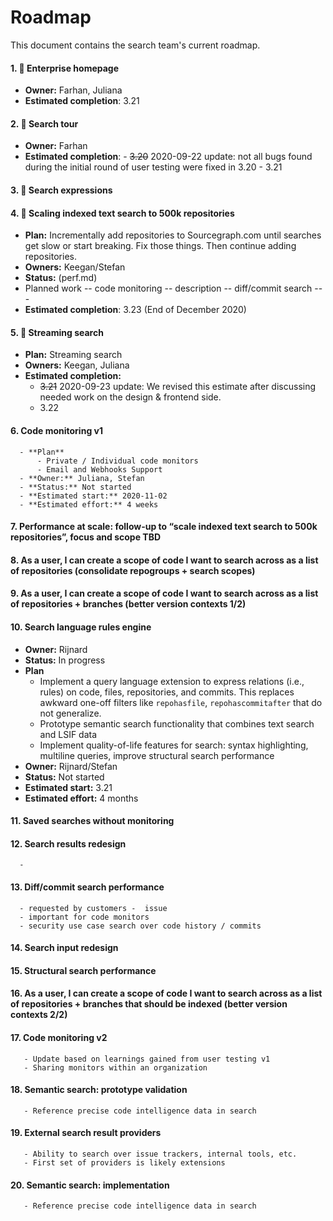 # Roadmap

This document contains the search team's current roadmap. 

#### 1. 🔄 Enterprise homepage
- **Owner:** Farhan, Juliana
- **Estimated completion**: 3.21
         
#### 2. 🔄 Search tour
- **Owner:** Farhan
- **Estimated completion**:
       - ~~3.20~~ 2020-09-22 update: not all bugs found during the initial round of user testing were fixed in 3.20
       - 3.21
#### 3. 🔄 Search expressions
#### 4. 🔄 Scaling indexed text search to 500k repositories
   - **Plan:** Incrementally add repositories to Sourcegraph.com until searches get slow or start breaking. Fix those things. Then continue adding repositories.
   - **Owners:** Keegan/Stefan
   - **Status:** (perf.md)
   - Planned work
    -- code monitoring -- description
    -- diff/commit search --- 
   - **Estimated completion**: 3.23 (End of December 2020)
#### 5. 🔄 Streaming search 
 - **Plan:** Streaming search
  - **Owners:** Keegan, Juliana
  - **Estimated completion:**
    - ~~3.21~~ 2020-09-23 update: We revised this estimate after discussing needed work on the design & frontend side.
    - 3.22
#### 6. Code monitoring v1
      - **Plan**
          - Private / Individual code monitors
          - Email and Webhooks Support
      - **Owner:** Juliana, Stefan
      - **Status:** Not started
      - **Estimated start:** 2020-11-02
      - **Estimated effort:** 4 weeks
#### 7. Performance at scale: follow-up to “scale indexed text search to 500k repositories”, focus and scope TBD
#### 8. As a user, I can create a scope of code I want to search across as a list of repositories (consolidate repogroups + search scopes)
#### 9. As a user, I can create a scope of code I want to search across as a list of repositories + branches (better version contexts 1/2)
#### 10. Search language rules engine
  - **Owner:** Rijnard
  - **Status:** In progress
  - **Plan**
      - Implement a query language extension to express relations (i.e., rules) on code, files, repositories, and commits. This replaces awkward one-off filters like `repohasfile`, `repohascommitafter` that do not generalize.
      - Prototype semantic search functionality that combines text search and LSIF data
      - Implement quality-of-life features for search: syntax highlighting, multiline queries, improve structural search performance
  - **Owner:** Rijnard/Stefan
  - **Status:** Not started
  - **Estimated start:** 3.21
  - **Estimated effort:** 4 months
#### 11. Saved searches without monitoring
#### 12. Search results redesign
      - 
#### 13. Diff/commit search performance
      - requested by customers -  issue
      - important for code monitors
      - security use case search over code history / commits
#### 14. Search input redesign

#### 15. Structural search performance

#### 16. As a user, I can create a scope of code I want to search across as a list of repositories + branches that should be indexed (better version contexts 2/2)
#### 17. Code monitoring v2
       - Update based on learnings gained from user testing v1
       - Sharing monitors within an organization 
#### 18. Semantic search: prototype validation
       - Reference precise code intelligence data in search
#### 19. External search result providers
       - Ability to search over issue trackers, internal tools, etc.
       - First set of providers is likely extensions 
#### 20. Semantic search: implementation
       - Reference precise code intelligence data in search

